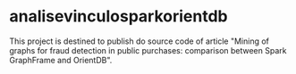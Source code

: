 # analisevinculosparkorientdb
This project is destined to publish do source code of article "Mining of graphs for fraud detection in public purchases: comparison between Spark GraphFrame and OrientDB".
